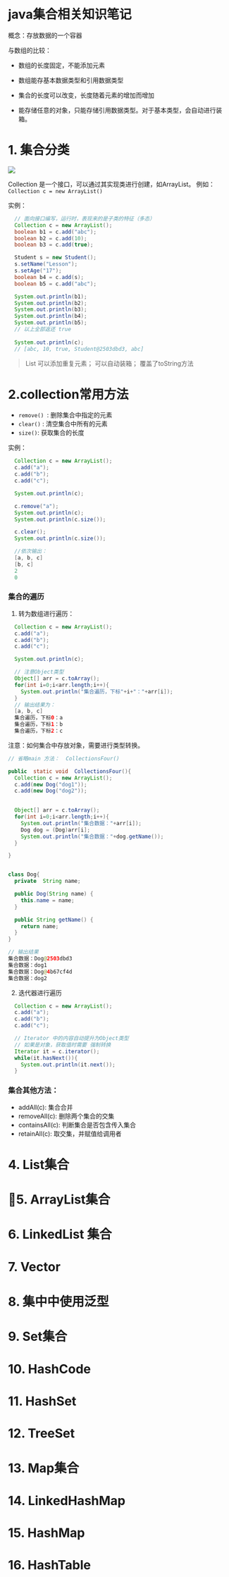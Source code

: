 # java集合相关知识笔记

概念：存放数据的一个容器

与数组的比较：

- 数组的长度固定，不能添加元素
- 数组能存基本数据类型和引用数据类型

- 集合的长度可以改变，长度随着元素的增加而增加
- 能存储任意的对象，只能存储引用数据类型。对于基本类型，会自动进行装箱。


# 1. 集合分类

<img src="https://github.com/itshizhan/java_study_notes/blob/master/java-basic/notes/images/collections-icon1.png?raw=true"/>

Collection 是一个接口，可以通过其实现类进行创建，如ArrayList。
例如： `Collection c = new ArrayList()`

实例：

```java
  // 面向接口编写，运行时，表现来的是子类的特征（多态）
  Collection c = new ArrayList();
  boolean b1 = c.add("abc");
  boolean b2 = c.add(10);
  boolean b3 = c.add(true);

  Student s = new Student();
  s.setName("Lesson");
  s.setAge("17");
  boolean b4 = c.add(s);
  boolean b5 = c.add("abc");

  System.out.println(b1);
  System.out.println(b2);
  System.out.println(b3);
  System.out.println(b4);
  System.out.println(b5);
  // 以上全部返还 true
 
  System.out.println(c);
  // [abc, 10, true, Student@2503dbd3, abc]
```
> List 可以添加重复元素； 可以自动装箱； 覆盖了toString方法




# 2.collection常用方法

- `remove() `: 删除集合中指定的元素
- `clear()` : 清空集合中所有的元素
- `size()`: 获取集合的长度

实例：
```java
  Collection c = new ArrayList();
  c.add("a");
  c.add("b");
  c.add("c");

  System.out.println(c);

  c.remove("a");
  System.out.println(c);
  System.out.println(c.size());

  c.clear();
  System.out.println(c.size());

  //依次输出：
  [a, b, c]
  [b, c]
  2
  0
```

### 集合的遍历

1. 转为数组进行遍历：

```java
  Collection c = new ArrayList();
  c.add("a");
  c.add("b");
  c.add("c");

  System.out.println(c);

  // 注意Object类型
  Object[] arr = c.toArray();
  for(int i=0;i<arr.length;i++){
    System.out.println("集合遍历，下标"+i+"："+arr[i]);
  }
  // 输出结果为：
  [a, b, c]
  集合遍历，下标0：a
  集合遍历，下标1：b
  集合遍历，下标2：c
```

注意：如何集合中存放对象，需要进行类型转换。

```java
// 省略main 方法：  CollectionsFour()

public  static void  CollectionsFour(){
  Collection c = new ArrayList();
  c.add(new Dog("dog1"));
  c.add(new Dog("dog2"));
  

  Object[] arr = c.toArray();
  for(int i=0;i<arr.length;i++){
    System.out.println("集合数据："+arr[i]);
    Dog dog = (Dog)arr[i];
    System.out.println("集合数据："+dog.getName());
  }

}


class Dog{
  private  String name;

  public Dog(String name) {
    this.name = name;
  }

  public String getName() {
    return name;
  }
}

// 输出结果
集合数据：Dog@2503dbd3
集合数据：dog1
集合数据：Dog@4b67cf4d
集合数据：dog2
```

2. 迭代器进行遍历

```java
  Collection c = new ArrayList();
  c.add("a");
  c.add("b");
  c.add("c");

  // Iterator 中的内容自动提升为Object类型
  // 如果是对象，获取值时需要 强制转换 
  Iterator it = c.iterator();
  while(it.hasNext()){
    System.out.println(it.next());
  }

```



### 集合其他方法：

- addAll(c): 集合合并
- removeAll(c): 删除两个集合的交集
- containsAll(c): 判断集合是否包含传入集合
- retainAll(c): 取交集，并赋值给调用者



# 4. List集合

# 5. ArrayList集合

# 6. LinkedList 集合

# 7. Vector

# 8. 集中中使用泛型


# 9.  Set集合

# 10. HashCode

# 11. HashSet

# 12. TreeSet

# 13. Map集合

# 14. LinkedHashMap

# 15. HashMap

# 16. HashTable





